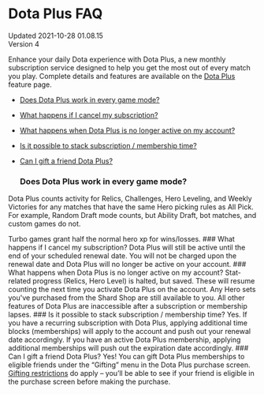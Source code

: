 # Dota Plus FAQ
Updated 2021-10-28 01.08.15  
Version 4  

Enhance your daily Dota experience with Dota Plus, a new monthly subscription service designed to help you get the most out of every match you play. Complete details and features are available on the [Dota Plus](https://www.dota2.com/plus) feature page.  
  

* [Does Dota Plus work in every game mode?](#mode)
* [What happens if I cancel my subscription?](#cancelsub)
* [What happens when Dota Plus is no longer active on my account?](#inactive)
* [Is it possible to stack subscription / membership time?](#stack)
* [Can I gift a friend Dota Plus?](#gift)

  
  
  ### Does Dota Plus work in every game mode?
Dota Plus counts activity for Relics, Challenges, Hero Leveling, and Weekly Victories for any matches that have the same Hero picking rules as All Pick. For example, Random Draft mode counts, but Ability Draft, bot matches, and custom games do not.  
  
Turbo games grant half the normal hero xp for wins/losses.     ### What happens if I cancel my subscription?
Dota Plus will still be active until the end of your scheduled renewal date. You will not be charged upon the renewal date and Dota Plus will no longer be active on your account.    ### What happens when Dota Plus is no longer active on my account?
Stat-related progress (Relics, Hero Level) is halted, but saved. These will resume counting the next time you activate Dota Plus on the account. Any Hero sets you've purchased from the Shard Shop are still available to you. All other features of Dota Plus are inaccessible after a subscription or membership lapses.    ### Is it possible to stack subscription / membership time?
Yes. If you have a recurring subscription with Dota Plus, applying additional time blocks (memberships) will apply to the account and push out your renewal date accordingly. If you have an active Dota Plus membership, applying additional memberships will push out the expiration date accordingly.    ### Can I gift a friend Dota Plus?
Yes! You can gift Dota Plus memberships to eligible friends under the “Gifting” menu in the Dota Plus purchase screen. [Gifting restrictions](https://support.steampowered.com/kb_article.php?p_faqid=549) do apply – you’ll be able to see if your friend is eligible in the purchase screen before making the purchase.